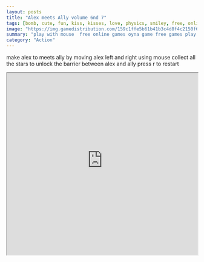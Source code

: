 ```yaml
---
layout: posts
title: "Alex meets Ally volume 6nd 7"
tags: [bomb, cute, fun, kiss, kisses, love, physics, smiley, free, online, games, oyna, game, free, games, play, play, games]
image: "https://img.gamedistribution.com/159c1ffe5b61b41b3c4d8f4c2150f6c4.jpg"
summary: "play with mouse  free online games oyna game free games play play games"
category: "Action"
---
```


make alex to meets ally by moving alex left and right using mouse collect all the stars to unlock the barrier between alex and ally press r to restart

<iframe width="100%" height="480px;" src="https://flash.gamedistribution.com?game=159c1ffe5b61b41b3c4d8f4c2150f6c4"></iframe>